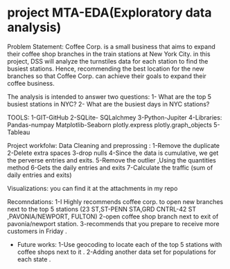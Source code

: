 # project MTA-EDA(Exploratory data analysis)

Problem Statement:
Coffee Corp. is a small business that aims to expand their coffee shop branches in the train stations at New York City. in this project, DSS will analyze the turnstiles data for each station to find the busiest stations. Hence, recommending the best location for the new branches so that Coffee Corp. can achieve their goals to expand their coffee business.

The analysis is intended to answer two questions:
1- What are the top 5 busiest stations in NYC?
2- What are the busiest days in NYC stations?

TOOLS:
1-GIT-GitHub
2-SQLite- SQLalchmey 
3-Python-Jupiter 
4-Libraries:
Pandas-numpay
Matplotlib-Seaborn
plotly.express
plotly.graph_objects
5-Tableau


Project workfolw:
Data Cleaning and preprossing :
1-Remove the duplicate
2-Delete extra spaces
3-drop nulls 
4-Since the data is cumulative, we get the perverse entries and exits.
5-Remove the outlier ,Using the quantities method 
6-Gets the daily entries and exits
7-Calculate the traffic (sum of daily entries and exits)



Visualizations:
you can find it at the attachments in my repo

Recomndations:
1-I Highly recommends coffee corp. to open new branches next to the top 5 stations (23 ST,ST-PENN STA,GRD CNTRL-42 ST ,PAVONIA/NEWPORT, FULTON)
2-open coffee shop branch next to exit of pavonia/newport station.
3-recommends that you prepare to receive more customers in Friday .

* Future works:
1-Use geocoding to locate each of the top 5 stations  with coffee shops next to it .
2-Adding another data set for populations for each state .






